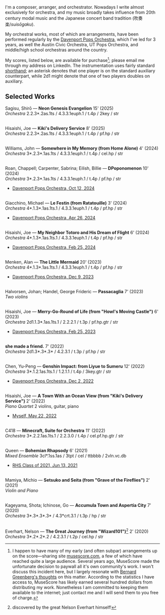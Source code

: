I'm a composer, arranger, and orchestrator. Nowadays I write almost exclusively for orchestra, and my music broadly takes influence from 20th century modal music and the Japanese concert band tradition (吹奏楽/_suisōgaku_).

My orchestral works, most of which are arrangements, have been performed regularly by the [Davenport Pops Orchestra](http://www.dpops.com/performances/?mode=arranger&id=72), which I've led for 3 years, as well the Austin Civic Orchestra, UT Pops Orchestra, and middle/high school orchestras around the country.

My scores, listed below, are available for purchase[^1]; please email me through my address on LinkedIn. The instrumentation uses fairly standard [shorthand](https://en.wikipedia.org/wiki/Shorthand_for_orchestra_instrumentation); an asterisk denotes that one player is on the standard auxiliary counterpart, while 2d1 might denote that one of two players doubles on auxiliary.

## Selected Works

Sagisu, Shirō — **Neon Genesis Evangelion** 15' (2025)\
_Orchestra_ 2.2.3\*.2as.1ts / 4.3.3.1euph.1 / t.4p / 2key / str

\
Hisaishi, Joe — **Kiki's Delivery Service** 8' (2025)\
_Orchestra_ 2.2.3\*.2as.1ts / 4.3.3.1euph.1 / t.4p / pf.hp / str

\
Williams, John — **Somewhere in My Memory (from Home Alone)** 4' (2024)\
_Orchestra_ 3\*.2.3\*.1as.1ts / 4.3.3.1euph.1 / t.4p / cel.hp / str

\
Roan, Chappell; Carpenter, Sabrina; Eilish, Billie — **DPoponomenon** 10' (2024)\
_Orchestra_ 3\*.2.3\*.1as.1ts / 4.3.3.1euph.1 / t.4p / pf.hp / str
- [Davenport Pops Orchestra, Oct 12, 2024](https://www.youtube.com/watch?v=BisI6jAm1us)

\
Giacchino, Michael — **Le Festin (from Ratatouille)** 3' (2024)\
_Orchestra_ 4\*.1.3\*.1as.1ts.1 / 4.3.3.1euph.1 / t.4p / pf.hp / str
- [Davenport Pops Orchestra, Apr 26, 2024](https://www.youtube.com/watch?v=CeqeBGqpAts)

\
Hisaishi, Joe — **My Neighbor Totoro and His Dream of Flight** 6' (2024)\
_Orchestra_ 4\*.1.3\*.1as.1ts.1 / 4.3.3.1euph.1 / t.4p / pf.hp / str
- [Davenport Pops Orchestra, Feb 25, 2024](https://www.youtube.com/watch?v=d90eH1BltyE)

\
Menken, Alan — **The Little Mermaid** 20' (2023)\
_Orchestra_ 4\*.1.3\*.1as.1ts.1 / 4.3.3.1euph.1 / t.4p / pf.hp / str
- [Davenport Pops Orchestra, Dec 9, 2023](https://www.youtube.com/watch?v=SWiuxke94uk)

\
Halvorsen, Johan; Handel, George Frideric — **Passacaglia** 7' (2023)\
_Two violins_

\
Hisaishi, Joe — **Merry-Go-Round of Life (from "Howl's Moving Castle")** 6' (2023)\
_Orchestra_ 2d1.1.3\*.1as.1ts.1 / 2.2.2.1 / t.3p / pf.hp.gtr / str
- [Davenport Pops Orchestra, Feb 25, 2023](https://www.youtube.com/watch?v=B7MQFhZ1Y2s)

\
**she made a friend.** 7' (2022)\
_Orchestra_ 2d1.3\*.3\*.3\* / 4.2.3.1 / t.3p / pf.hp / str

\
Chen, Yu-Peng — **Genshin Impact: from Liyue to Sumeru** 12' (2022)\
_Orchestra_ 3\*.1.2.1as.1ts.1 / 1.2.1.1 / t.4p / 3key.gtr / str
- [Davenport Pops Orchestra, Dec 2, 2022](https://www.youtube.com/watch?v=s4mZ7toUkqo)

\
Hisaishi, Joe — **A Town With an Ocean View (from "Kiki's Delivery Service")** 2' (2022)\
_Piano Quartet_ 2 violins, guitar, piano
- [Myself, May 22, 2022](https://www.youtube.com/watch?v=JWz6n8HXnc8)

\
C418 — **Minecraft, Suite for Orchestra** 11' (2022)\
_Orchestra_ 3\*.2.2.1as.1ts.1 / 2.2.3.0 / t.4p / cel.pf.hp.gtr / str

\
Queen — **Bohemian Rhapsody** 6' (2021)\
_Mixed Ensemble_ 3cl\*.1ss.1as / 3tpt / cel / ttbbbb / 2vln.vc.db
- [RHS Class of 2021, Jun 13, 2021](https://www.youtube.com/watch?v=—Fi—cWgubz8)

\
Mamiya, Michio — **Setsuko and Seita (from "Grave of the Fireflies")** 2' (2021)\
_Violin and Piano_

\
Kageyama, Shota; Ichinose, Go — **Accumula Town and Aspertia City** 7' (2020)\
_Orchestra_ 3\*.3\*.3\*.3\* / 4.3\*crt.3.1 / t.3p / hp / str

\
Everhart, Nelson — **The Great Journey (from "Wizard101")**[^2] 2' (2020)\
_Orchestra_ 3\*.2\*.2\*.2 / 4.2.3.1 / t.2p / cel.hp / str


[^1]: I happen to have many of my early (and often subpar) arrangements up on the score—sharing site [musescore.com](https://musescore.com/hodori), a few of which have reached quite a large audience. Several years ago, MuseScore made the unfortunate decision to paywall all it's own community's work. I won't discuss this incident here, but I largely resonate with [Bernard Greenberg's thoughts](https://bernardgreenberg.com/MuseScore.html) on this matter. According to the statistics I have access to, MuseScore has likely earned several hundred dollars from distributing my work. Nonetheless I am committed to keeping them available to the internet; just contact me and I will send them to you free of charge.
[^2]: discovered by the great Nelson Everhart himself!
